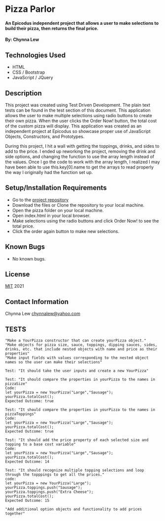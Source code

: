 # Pizza Parlor

#### An Epicodus independent project that allows a user to make selections to build their pizza, then returns the final price.

#### By: Chynna Lew

## Technologies Used

* HTML
* CSS / Bootstrap
* JavaScript / JQuery

## Description

This project was created using Test Driven Development. The plain text tests can be found in the test section of this document.
This application allows the user to make multiple selections using radio buttons to create their own pizza. When the user clicks the Order Now! button, the total cost of the custom pizza will display.
This application was created as an independent project at Epicodus so showcase proper use of JavaScript Objects, Constructors, and Prototypes.

During this project, I hit a wall with getting the toppings, drinks, and sides to add to the price. I ended up reworking the project, removing the drink and side options, and changing the function to use the array length instead of the values. Once I go the code to work with the array length, I realized I may have been able to use this.key[0].name to get the arrays to read properly the way I originally had the function set up. 

## Setup/Installation Requirements

* Go to the [project repository](https://github.com/chynnalew/pizza)
* Download the files or Clone the repository to your local machine.
* Open the pizza folder on your local machine.
* Open index.html in your local browser.
* Make selections using the radio buttons and click Order Now! to see the total price.
* Click the order again button to make new selections.

## Known Bugs

*  No known bugs.

## License

 [MIT](https://opensource.org/licenses/MIT) 2021
 
## Contact Information

 Chynna Lew <chynnalew@yahoo.com>

## TESTS
```
"Make a YourPizza constructor that can create yourPizza object."
"Make objects for pizza size, sauce, toppings, dipping sauces, sides, drinks, etc. that include nested objects with name and price as their properties"
"Make input fields with values corresponding to the nested object names so the user can make their selections"
```
```
Test: "It should take the user inputs and create a new YourPizza"

Test: "It should compare the properties in yourPizza to the names in pizzaSize"
Code:
let yourPizza = new YourPizza("Large","Sausage");
yourPizza.totalCost();
Expected Outcome: true

Test: "It should compare the properties in yourPizza to the names in pizzaToppings"
Code:
let yourPizza = new YourPizza("Large","Sausage");
yourPizza.totalCost();
Expected Outcome: true

Test: "It should add the price property of each selected size and topping to a base cost variable"
Code:
let yourPizza = new YourPizza("Large","Sausage");
yourPizza.totalCost();
Expected Outcome: 14

Test: "It should recognize multiple topping selections and loop through the topppings to get all the prices."
code:
let yourPizza = new YourPizza("Large");
yourPizza.toppings.push("Sausage");
yourPizza.toppings.push("Extra Cheese");
yourPizza.totalCost();
Expected Outcome: 15
```
```
"Add additional option objects and functionality to add prices together"
```





